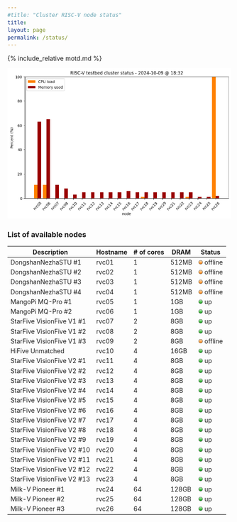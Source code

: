 ```yaml
---
#title: "Cluster RISC-V node status"
title:
layout: page
permalink: /status/
---
```


{% include_relative motd.md %}

<img src="/images/cluster_status.png"/>

### List of available nodes

| Description  | Hostname | # of cores | DRAM | Status |
| ------------- | ------------- |  ------------- | ------------- | ------------- | 
| DongshanNezhaSTU #1 | rvc01 | 1 | 512MB | <img src="/images/amber.png" alt="amber light" width="10"/> offline |
| DongshanNezhaSTU #2 | rvc02 | 1 | 512MB | <img src="/images/amber.png" alt="amber light" width="10"/> offline |
| DongshanNezhaSTU #3 | rvc03 | 1 | 512MB | <img src="/images/amber.png" alt="amber light" width="10"/> offline |
| DongshanNezhaSTU #4 | rvc04 | 1 | 512MB | <img src="/images/amber.png" alt="amber light" width="10"/> offline |
| MangoPi MQ-Pro #1 | rvc05 | 1 | 1GB | <img src="/images/on.png" alt="green light" width="10"/> up |
| MangoPi MQ-Pro #2 | rvc06 | 1 | 1GB | <img src="/images/on.png" alt="green light" width="10"/> up |
| StarFive VisionFive V1 #1 | rvc07 | 2 | 8GB | <img src="/images/on.png" alt="green light" width="10"/> up |
| StarFive VisionFive V1 #2 | rvc08 | 2 | 8GB | <img src="/images/on.png" alt="green light" width="10"/> up |
| StarFive VisionFive V1 #3 | rvc09 | 2 | 8GB | <img src="/images/amber.png" alt="amber light" width="10"/> offline |
| HiFive Unmatched  | rvc10 | 4 | 16GB | <img src="/images/on.png" alt="green light" width="10"/> up |
| StarFive VisionFive V2 #1 | rvc11 | 4 | 8GB | <img src="/images/on.png" alt="green light" width="10"/> up |
| StarFive VisionFive V2 #2 | rvc12 | 4 | 8GB | <img src="/images/on.png" alt="green light" width="10"/> up |
| StarFive VisionFive V2 #3 | rvc13 | 4 | 8GB | <img src="/images/on.png" alt="green light" width="10"/> up |
| StarFive VisionFive V2 #4 | rvc14| 4 | 8GB | <img src="/images/on.png" alt="green light" width="10"/> up |
| StarFive VisionFive V2 #5 | rvc15 | 4 | 8GB | <img src="/images/on.png" alt="green light" width="10"/> up |
| StarFive VisionFive V2 #6 | rvc16 | 4 | 8GB | <img src="/images/on.png" alt="green light" width="10"/> up |
| StarFive VisionFive V2 #7 | rvc17 | 4 | 8GB | <img src="/images/on.png" alt="green light" width="10"/> up |
| StarFive VisionFive V2 #8 | rvc18 | 4 | 8GB | <img src="/images/on.png" alt="green light" width="10"/> up |
| StarFive VisionFive V2 #9 | rvc19 | 4 | 8GB | <img src="/images/on.png" alt="green light" width="10"/> up |
| StarFive VisionFive V2 #10 | rvc20 | 4 | 8GB | <img src="/images/on.png" alt="green light" width="10"/> up | 
| StarFive VisionFive V2 #11 | rvc21 | 4 | 8GB | <img src="/images/on.png" alt="green light" width="10"/> up |
| StarFive VisionFive V2 #12 | rvc22 | 4 | 8GB | <img src="/images/on.png" alt="green light" width="10"/> up |
| StarFive VisionFive V2 #13 | rvc23 | 4 | 8GB | <img src="/images/on.png" alt="green light" width="10"/> up |
| Milk-V Pioneer #1 | rvc24 | 64 | 128GB | <img src="/images/on.png" alt="green light" width="10"/> up |
| Milk-V Pioneer #2 | rvc25 | 64 | 128GB | <img src="/images/on.png" alt="green light" width="10"/> up |
| Milk-V Pioneer #3 | rvc26 | 64 | 128GB | <img src="/images/on.png" alt="green light" width="10"/> up |

